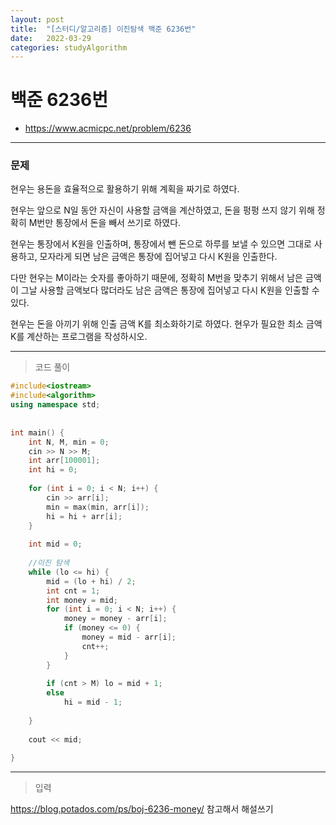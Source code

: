 ```yaml
---
layout: post
title:  "[스터디/알고리즘] 이진탐색 백준 6236번"
date:   2022-03-29
categories: studyAlgorithm
---
```


# 백준 6236번
- https://www.acmicpc.net/problem/6236

---

### 문제

현우는 용돈을 효율적으로 활용하기 위해 계획을 짜기로 하였다. 

현우는 앞으로 N일 동안 자신이 사용할 금액을 계산하였고, 돈을 펑펑 쓰지 않기 위해 정확히 M번만 통장에서 돈을 빼서 쓰기로 하였다. 

현우는 통장에서 K원을 인출하며, 통장에서 뺀 돈으로 하루를 보낼 수 있으면 그대로 사용하고, 모자라게 되면 남은 금액은 통장에 집어넣고 다시 K원을 인출한다. 

다만 현우는 M이라는 숫자를 좋아하기 때문에, 정확히 M번을 맞추기 위해서 남은 금액이 그날 사용할 금액보다 많더라도 남은 금액은 통장에 집어넣고 다시 K원을 인출할 수 있다. 

현우는 돈을 아끼기 위해 인출 금액 K를 최소화하기로 하였다. 현우가 필요한 최소 금액 K를 계산하는 프로그램을 작성하시오.

---

> 코드 풀이

```c++
#include<iostream>
#include<algorithm>
using namespace std;
 
 
int main() {
    int N, M, min = 0;
    cin >> N >> M;
    int arr[100001];
    int hi = 0;
 
    for (int i = 0; i < N; i++) {
        cin >> arr[i];
        min = max(min, arr[i]);
        hi = hi + arr[i];
    }
 
    int mid = 0;
 
    //이진 탐색
    while (lo <= hi) {
        mid = (lo + hi) / 2;
        int cnt = 1;
        int money = mid;
        for (int i = 0; i < N; i++) {
            money = money - arr[i];
            if (money <= 0) {
                money = mid - arr[i];
                cnt++;
            }
        }
 
        if (cnt > M) lo = mid + 1;
        else
            hi = mid - 1;
 
    }
 
    cout << mid;
 
}


```

---

> 입력

https://blog.potados.com/ps/boj-6236-money/
참고해서 해설쓰기


